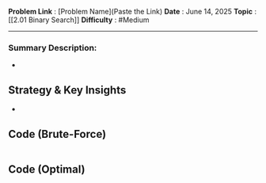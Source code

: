**Problem Link** : [Problem Name](Paste the Link)
**Date** : June 14, 2025
**Topic** : [[2.01 Binary Search]]
**Difficulty** : #Medium 

---
### Summary Description: 
- 
 
## Strategy & Key Insights
 - 
 


## Code (Brute-Force)
```

```



## Code (Optimal)
```

```
